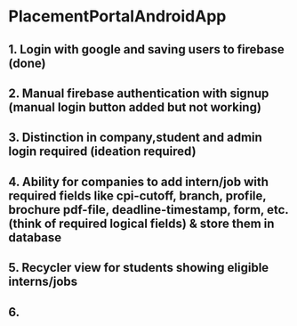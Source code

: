 # PlacementPortalAndroidApp

## 1. Login with google and saving users to firebase (done)
## 2. Manual firebase authentication with signup (manual login button added but not working)
## 3. Distinction in company,student and admin login required (ideation required)
## 4. Ability for companies to add intern/job with required fields like cpi-cutoff, branch, profile, brochure pdf-file, deadline-timestamp, form, etc. (think of required logical fields) & store them in database 
## 5. Recycler view for students showing eligible interns/jobs
## 6. 
